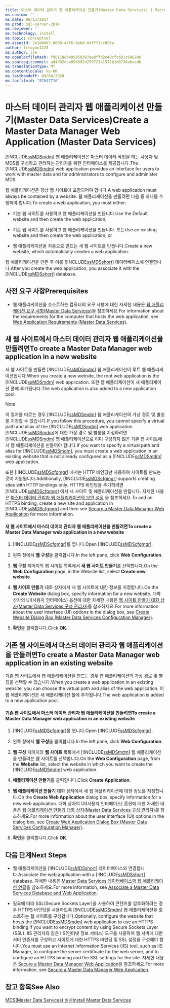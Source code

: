 ```yaml
---
title: 마스터 데이터 관리자 웹 애플리케이션 만들기(Master Data Services) | Microsoft Docs
ms.custom: ''
ms.date: 06/13/2017
ms.prod: sql-server-2014
ms.reviewer: ''
ms.technology: install
ms.topic: conceptual
ms.assetid: 241d46d7-8008-47f6-bebd-0dfff1cc856a
author: lrtoyou1223
ms.author: lle
ms.openlocfilehash: fd81188b499850397aa8ffd2e40cfcb91c648288
ms.sourcegitcommit: ad4d92dce894592a259721a1571b1d8736abacdb
ms.translationtype: MT
ms.contentlocale: ko-KR
ms.lasthandoff: 08/04/2020
ms.locfileid: "87647716"
---
```

# <a name="create-a-master-data-manager-web-application-master-data-services"></a><span data-ttu-id="368f8-102">마스터 데이터 관리자 웹 애플리케이션 만들기(Master Data Services)</span><span class="sxs-lookup"><span data-stu-id="368f8-102">Create a Master Data Manager Web Application (Master Data Services)</span></span>
  <span data-ttu-id="368f8-103">[!INCLUDE[ssMDSmdm](../../includes/ssmdsmdm-md.md)] 웹 애플리케이션은 마스터 데이터 작업을 하는 사용자 및 MDS를 구성하고 관리하는 관리자를 위한 인터페이스를 제공합니다.</span><span class="sxs-lookup"><span data-stu-id="368f8-103">The [!INCLUDE[ssMDSmdm](../../includes/ssmdsmdm-md.md)] web application provides an interface for users to work with master data and for administrators to configure and administer MDS.</span></span>  
  
 <span data-ttu-id="368f8-104">웹 애플리케이션은 항상 웹 사이트에 포함되어야 합니다.</span><span class="sxs-lookup"><span data-stu-id="368f8-104">A web application must always be contained by a website.</span></span> <span data-ttu-id="368f8-105">웹 애플리케이션을 만들려면 다음 중 하나를 수행해야 합니다.</span><span class="sxs-lookup"><span data-stu-id="368f8-105">To create a web application, you must either:</span></span>  
  
-   <span data-ttu-id="368f8-106">기본 웹 사이트를 사용하고 웹 애플리케이션을 만듭니다.</span><span class="sxs-lookup"><span data-stu-id="368f8-106">Use the Default website and then create the web application,</span></span>  
  
-   <span data-ttu-id="368f8-107">기존 웹 사이트를 사용하고 웹 애플리케이션을 만듭니다. 또는</span><span class="sxs-lookup"><span data-stu-id="368f8-107">Use an existing website and then create the web application, or</span></span>  
  
-   <span data-ttu-id="368f8-108">웹 애플리케이션을 자동으로 만드는 새 웹 사이트를 만듭니다.</span><span class="sxs-lookup"><span data-stu-id="368f8-108">Create a new website, which automatically creates a web application.</span></span>  
  
 <span data-ttu-id="368f8-109">웹 애플리케이션을 만든 후 이를 [!INCLUDE[ssMDSshort](../../includes/ssmdsshort-md.md)] 데이터베이스에 연결합니다.</span><span class="sxs-lookup"><span data-stu-id="368f8-109">After you create the web application, you associate it with the [!INCLUDE[ssMDSshort](../../includes/ssmdsshort-md.md)] database.</span></span>  
  
## <a name="prerequisites"></a><span data-ttu-id="368f8-110">사전 요구 사항</span><span class="sxs-lookup"><span data-stu-id="368f8-110">Prerequisites</span></span>  
  
-   <span data-ttu-id="368f8-111">웹 애플리케이션을 호스트하는 컴퓨터의 요구 사항에 대한 자세한 내용은 [웹 애플리케이션 요구 사항&#40;Master Data Services&#41;](web-application-requirements-master-data-services.md)을 참조하세요.</span><span class="sxs-lookup"><span data-stu-id="368f8-111">For information about the requirements for the computer that hosts the web application, see [Web Application Requirements &#40;Master Data Services&#41;](web-application-requirements-master-data-services.md).</span></span>  
  
## <a name="to-create-a-master-data-manager-web-application-in-a-new-website"></a><span data-ttu-id="368f8-112">새 웹 사이트에서 마스터 데이터 관리자 웹 애플리케이션을 만들려면</span><span class="sxs-lookup"><span data-stu-id="368f8-112">To create a Master Data Manager web application in a new website</span></span>  
 <span data-ttu-id="368f8-113">새 웹 사이트를 만들면 [!INCLUDE[ssMDSmdm](../../includes/ssmdsmdm-md.md)] 웹 애플리케이션이 루트 웹 애플리케이션입니다.</span><span class="sxs-lookup"><span data-stu-id="368f8-113">When you create a new website, the root web application is the [!INCLUDE[ssMDSmdm](../../includes/ssmdsmdm-md.md)] web application.</span></span> <span data-ttu-id="368f8-114">또한 웹 애플리케이션이 새 애플리케이션 풀에 추가됩니다.</span><span class="sxs-lookup"><span data-stu-id="368f8-114">The web application is also added to a new application pool.</span></span>  
  
> [!NOTE]  
>  <span data-ttu-id="368f8-115">이 절차를 따르는 경우 [!INCLUDE[ssMDSmdm](../../includes/ssmdsmdm-md.md)] 웹 애플리케이션의 가상 경로 및 별칭을 지정할 수 없습니다.</span><span class="sxs-lookup"><span data-stu-id="368f8-115">If you follow this procedure, you cannot specify a virtual path and alias of the [!INCLUDE[ssMDSmdm](../../includes/ssmdsmdm-md.md)] web application.</span></span> <span data-ttu-id="368f8-116">[!INCLUDE[ssMDSmdm](../../includes/ssmdsmdm-md.md)]에 대한 가상 경로 및 별칭을 지정하려면 [!INCLUDE[ssMDSmdm](../../includes/ssmdsmdm-md.md)] 웹 애플리케이션으로 이미 구성되지 않은 기존 웹 사이트에서 웹 애플리케이션을 만들어야 합니다.</span><span class="sxs-lookup"><span data-stu-id="368f8-116">If you want to specify a virtual path and alias for [!INCLUDE[ssMDSmdm](../../includes/ssmdsmdm-md.md)], you must create a web application in an existing website that is not already configured as a [!INCLUDE[ssMDSmdm](../../includes/ssmdsmdm-md.md)] web application.</span></span>  
  
 <span data-ttu-id="368f8-117">또한 [!INCLUDE[ssMDScfgmgr](../../includes/ssmdscfgmgr-md.md)] 에서는 HTTP 바인딩만 사용하여 사이트를 만드는 것이 지원됩니다.</span><span class="sxs-lookup"><span data-stu-id="368f8-117">Additionally, [!INCLUDE[ssMDScfgmgr](../../includes/ssmdscfgmgr-md.md)] supports creating sites with HTTP bindings only.</span></span> <span data-ttu-id="368f8-118">HTTPS 바인딩을 추가하려면 [!INCLUDE[ssMDScfgmgr](../../includes/ssmdscfgmgr-md.md)] 에서 새 사이트 및 애플리케이션을 만듭니다. 자세한 내용은 [마스터 데이터 관리자 웹 애플리케이션의 보안 설정](secure-a-master-data-manager-web-application.md) 을 참조하세요.</span><span class="sxs-lookup"><span data-stu-id="368f8-118">To add an HTTPS binding, create a new site and application in [!INCLUDE[ssMDScfgmgr](../../includes/ssmdscfgmgr-md.md)] and then see [Secure a Master Data Manager Web Application](secure-a-master-data-manager-web-application.md) for more information.</span></span>  
  
#### <a name="to-create-a-master-data-manager-web-application-in-a-new-website"></a><span data-ttu-id="368f8-119">새 웹 사이트에서 마스터 데이터 관리자 웹 애플리케이션을 만들려면</span><span class="sxs-lookup"><span data-stu-id="368f8-119">To create a Master Data Manager web application in a new website</span></span>  
  
1.  <span data-ttu-id="368f8-120">[!INCLUDE[ssMDScfgmgr](../../includes/ssmdscfgmgr-md.md)]를 엽니다.</span><span class="sxs-lookup"><span data-stu-id="368f8-120">Open [!INCLUDE[ssMDScfgmgr](../../includes/ssmdscfgmgr-md.md)].</span></span>  
  
2.  <span data-ttu-id="368f8-121">왼쪽 창에서 **웹 구성**을 클릭합니다.</span><span class="sxs-lookup"><span data-stu-id="368f8-121">In the left pane, click **Web Configuration**.</span></span>  
  
3.  <span data-ttu-id="368f8-122">**웹 구성** 페이지의 웹 사이트 목록에서 **새 웹 사이트 만들기**를 선택합니다.</span><span class="sxs-lookup"><span data-stu-id="368f8-122">On the **Web Configuration** page, in the Website list, select **Create new website**.</span></span>  
  
4.  <span data-ttu-id="368f8-123">**웹 사이트 만들기** 대화 상자에서 새 웹 사이트에 대한 정보를 지정합니다.</span><span class="sxs-lookup"><span data-stu-id="368f8-123">On the **Create Website** dialog box, specify information for a new website.</span></span> <span data-ttu-id="368f8-124">대화 상자의 UI(사용자 인터페이스) 옵션에 대한 자세한 내용은 [웹 사이트 만들기 대화 상자&#40;Master Data Services 구성 관리자&#41;](../create-website-dialog-box-master-data-services-configuration-manager.md)를 참조하세요.</span><span class="sxs-lookup"><span data-stu-id="368f8-124">For more information about the user interface (UI) options in the dialog box, see [Create Website Dialog Box &#40;Master Data Services Configuration Manager&#41;](../create-website-dialog-box-master-data-services-configuration-manager.md).</span></span>  
  
5.  <span data-ttu-id="368f8-125">**확인**을 클릭합니다.</span><span class="sxs-lookup"><span data-stu-id="368f8-125">Click **OK**.</span></span>  
  
## <a name="to-create-a-master-data-manager-web-application-in-an-existing-website"></a><span data-ttu-id="368f8-126">기존 웹 사이트에서 마스터 데이터 관리자 웹 애플리케이션을 만들려면</span><span class="sxs-lookup"><span data-stu-id="368f8-126">To create a Master Data Manager web application in an existing website</span></span>  
 <span data-ttu-id="368f8-127">기존 웹 사이트에서 웹 애플리케이션을 만드는 경우 웹 애플리케이션의 가상 경로 및 별칭을 선택할 수 있습니다.</span><span class="sxs-lookup"><span data-stu-id="368f8-127">When you create a web application in an existing website, you can choose the virtual path and alias of the web application.</span></span> <span data-ttu-id="368f8-128">이 웹 애플리케이션은 새 애플리케이션 풀에 추가됩니다.</span><span class="sxs-lookup"><span data-stu-id="368f8-128">The web application is added to a new application pool.</span></span>  
  
#### <a name="to-create-a-master-data-manager-web-application-in-an-existing-website"></a><span data-ttu-id="368f8-129">기존 웹 사이트에서 마스터 데이터 관리자 웹 애플리케이션을 만들려면</span><span class="sxs-lookup"><span data-stu-id="368f8-129">To create a Master Data Manager web application in an existing website</span></span>  
  
1.  <span data-ttu-id="368f8-130">[!INCLUDE[ssMDScfgmgr](../../includes/ssmdscfgmgr-md.md)]를 엽니다.</span><span class="sxs-lookup"><span data-stu-id="368f8-130">Open [!INCLUDE[ssMDScfgmgr](../../includes/ssmdscfgmgr-md.md)].</span></span>  
  
2.  <span data-ttu-id="368f8-131">왼쪽 창에서 **웹 구성**을 클릭합니다.</span><span class="sxs-lookup"><span data-stu-id="368f8-131">In the left pane, click **Web Configuration**.</span></span>  
  
3.  <span data-ttu-id="368f8-132">**웹 구성** 페이지의 **웹 사이트** 목록에서 [!INCLUDE[ssMDSmdm](../../includes/ssmdsmdm-md.md)] 웹 애플리케이션을 만들려는 웹 사이트를 선택합니다.</span><span class="sxs-lookup"><span data-stu-id="368f8-132">On the **Web Configuration** page, from the **Website** list, select the website in which you want to create the [!INCLUDE[ssMDSmdm](../../includes/ssmdsmdm-md.md)] web application.</span></span>  
  
4.  <span data-ttu-id="368f8-133">**애플리케이션 만들기**를 클릭합니다.</span><span class="sxs-lookup"><span data-stu-id="368f8-133">Click **Create Application**.</span></span>  
  
5.  <span data-ttu-id="368f8-134">**웹 애플리케이션 만들기** 대화 상자에서 새 웹 애플리케이션에 대한 정보를 지정합니다.</span><span class="sxs-lookup"><span data-stu-id="368f8-134">On the **Create Web Application** dialog box, specify information for a new web application.</span></span> <span data-ttu-id="368f8-135">대화 상자의 UI(사용자 인터페이스) 옵션에 대한 자세한 내용은 [웹 애플리케이션 만들기 대화 상자&#40;Master Data Services 구성 관리자&#41;](../create-web-application-dialog-box-master-data-services-configuration-manager.md)를 참조하세요.</span><span class="sxs-lookup"><span data-stu-id="368f8-135">For more information about the user interface (UI) options in the dialog box, see [Create Web Application Dialog Box &#40;Master Data Services Configuration Manager&#41;](../create-web-application-dialog-box-master-data-services-configuration-manager.md).</span></span>  
  
6.  <span data-ttu-id="368f8-136">**확인**을 클릭합니다.</span><span class="sxs-lookup"><span data-stu-id="368f8-136">Click **OK**.</span></span>  
  
## <a name="next-steps"></a><span data-ttu-id="368f8-137">다음 단계</span><span class="sxs-lookup"><span data-stu-id="368f8-137">Next Steps</span></span>  
  
-   <span data-ttu-id="368f8-138">웹 애플리케이션을 [!INCLUDE[ssMDSshort](../../includes/ssmdsshort-md.md)] 데이터베이스와 연결합니다.</span><span class="sxs-lookup"><span data-stu-id="368f8-138">Associate the web application with a [!INCLUDE[ssMDSshort](../../includes/ssmdsshort-md.md)] database.</span></span> <span data-ttu-id="368f8-139">자세한 내용은 [Master Data Services 데이터베이스와 웹 애플리케이션 연결](associate-a-master-data-services-database-and-web-application.md)을 참조하세요.</span><span class="sxs-lookup"><span data-stu-id="368f8-139">For more information, see [Associate a Master Data Services Database and Web Application](associate-a-master-data-services-database-and-web-application.md).</span></span>  
  
-   <span data-ttu-id="368f8-140">필요에 따라 SSL(Secure Sockets Layer)을 사용하여 콘텐츠를 암호화하려는 경우 HTTPS 바인딩을 사용하도록 [!INCLUDE[ssMDSmdm](../../includes/ssmdsmdm-md.md)] 웹 애플리케이션을 호스트하는 웹 사이트를 구성합니다.</span><span class="sxs-lookup"><span data-stu-id="368f8-140">Optionally, configure the website that hosts the [!INCLUDE[ssMDSmdm](../../includes/ssmdsmdm-md.md)] web application to use an HTTPS binding if you want to encrypt content by using Secure Sockets Layer (SSL).</span></span> <span data-ttu-id="368f8-141">IIS 관리자와 같은 IIS(인터넷 정보 서비스) 도구를 사용하여 웹 서버에 대한 서버 인증서를 구성하고 사이트에 대한 HTTPS 바인딩 및 SSL 설정을 구성해야 합니다.</span><span class="sxs-lookup"><span data-stu-id="368f8-141">You must use an Internet Information Services (IIS) tool, such as IIS Manager, to configure the server certificate for the web server, and to configure an HTTPS binding and the SSL settings for the site.</span></span> <span data-ttu-id="368f8-142">자세한 내용은 [Secure a Master Data Manager Web Application](secure-a-master-data-manager-web-application.md)을 참조하세요.</span><span class="sxs-lookup"><span data-stu-id="368f8-142">For more information, see [Secure a Master Data Manager Web Application](secure-a-master-data-manager-web-application.md).</span></span>  
  
## <a name="see-also"></a><span data-ttu-id="368f8-143">참고 항목</span><span class="sxs-lookup"><span data-stu-id="368f8-143">See Also</span></span>  
 [<span data-ttu-id="368f8-144">MDS(Master Data Services) 설치</span><span class="sxs-lookup"><span data-stu-id="368f8-144">Install Master Data Services</span></span>](install-master-data-services.md)  
  
  
